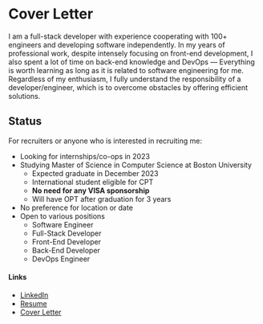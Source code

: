 # Cover Letter

I am a full-stack developer with experience cooperating with 100+ engineers and developing software independently. In my years of professional work, despite intensely focusing on front-end development, I also spent a lot of time on back-end knowledge and DevOps — Everything is worth learning as long as it is related to software engineering for me. Regardless of my enthusiasm, I fully understand the responsibility of a developer/engineer, which is to overcome obstacles by offering efficient solutions.

## Status

For recruiters or anyone who is interested in recruiting me:

- Looking for internships/co-ops in 2023
- Studying Master of Science in Computer Science at Boston University
  - Expected graduate in December 2023
  - International student eligible for CPT
  - **No need for any VISA sponsorship**
  - Will have OPT after graduation for 3 years
- No preference for location or date
- Open to various positions
  - Software Engineer
  - Full-Stack Developer
  - Front-End Developer
  - Back-End Developer
  - DevOps Engineer

#### Links

- [LinkedIn](https://www.linkedin.com/in/jin-yu-zhang-812181155/)
- [Resume](https://tinyurl.com/mpa2k43x)
- [Cover Letter](https://tinyurl.com/yckr4cfw)
